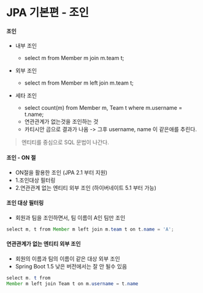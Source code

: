 # JPA 기본편 - 조인

#### 조인
- 내부 조인
    - select m from Member m join m.team t;

- 외부 조인
    - select m from Member m left join m.team t;

- 세타 조인
    - select count(m) from Member m, Team t where m.username = t.name;
    - 연관관계가 없는것을 조인하는 것
    - 카티시안 곱으로 결과가 나옴 -> 그후 username, name 이 같은애를 추린다.

> 엔티티를 중심으로 SQL 문법이 나간다.

#### 조인 - ON 절
- ON절을 활용한 조인 (JPA 2.1 부터 지원)
- 1.조인대상 필터링
- 2.연관관계 없는 엔티티 외부 조인 (하이버네이트 5.1 부터 가능)


#### 조인 대상 필터링
- 회원과 팀을 조인하면서, 팀 이름이 A인 팀만 조인
```java
select m, t from Member m left join m.team t on t.name = 'A';
```

#### 연관관계가 없는 엔티티 외부 조인
- 회원의 이름과 팀의 이름이 같은 대상 외부 조인
- Spring Boot 1.5 낮은 버전에서는 잘 안 될수 있음
```java
select m. t from
Member m left join Team t on m.username = t.name
```
